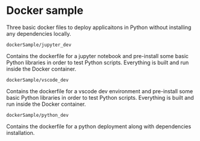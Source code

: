 # Docker sample

Three basic docker files to deploy applicaitons in Python without installing 
any dependencies locally.

```dockerSample/jupyter_dev```

Contains the dockerfile for a jupyter notebook and pre-install some basic 
Python libraries in order to test Python scripts. Everything is built and run inside 
the Docker container.


```dockerSample/vscode_dev```

Contains the dockerfile for a vscode dev environment and pre-install some basic 
Python libraries in order to test Python scripts. Everything is built and run inside 
the Docker container.

```dockerSample/python_dev```

Contains the dockerfile for a python deployment along with dependencies installation.
